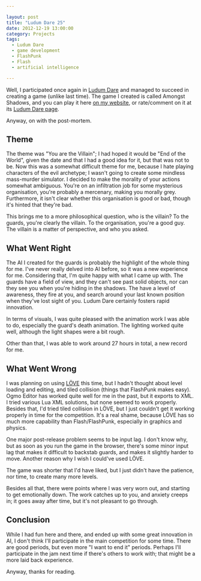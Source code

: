 ```yaml
---

layout: post
title: "Ludum Dare 25"
date: 2012-12-19 13:00:00
category: Projects
tags:
  - Ludum Dare
  - game development
  - FlashPunk
  - Flash
  - artificial intelligence 

---
```


Well, I participated once again in [Ludum Dare](http://ludumdare.com) and managed to succeed in creating a game (unlike last time). The game I created is called Amongst Shadows, and you can play it here [on my website](http://nova-fusion.com/games/amongst-shadows), or rate/comment on it at its [Ludum Dare page](http://www.ludumdare.com/compo/ludum-dare-25/?action=preview&uid=3915).

Anyway, on with the post-mortem.

## Theme

The theme was "You are the Villain"; I had hoped it would be "End of the World", given the date and that I had a good idea for it, but that was not to be. Now this was a somewhat difficult theme for me, because I hate playing characters of the evil archetype; I wasn't going to create some mindless mass-murder simulator. I decided to make the morality of your actions somewhat ambiguous. You're on an infiltration job for some mysterious organisation, you're probably a mercenary, making you morally grey. Furthermore, it isn't clear whether this organisation is good or bad, though it's hinted that they're bad.

This brings me to a more philosophical question, who is the villain? To the guards, you're clearly the villain. To the organisation, you're a good guy. The villain is a matter of perspective, and who you asked.

## What Went Right

The AI I created for the guards is probably the highlight of the whole thing for me. I've never really delved into AI before, so it was a new experience for me. Considering that, I'm quite happy with what I came up with. The guards have a field of view, and they can't see past solid objects, nor can they see you when you're hiding in the shadows. The have a level of awareness, they fire at you, and search around your last known position when they've lost sight of you. Ludum Dare certainly fosters rapid innovation.

In terms of visuals, I was quite pleased with the animation work I was able to do, especially the guard's death animation. The lighting worked quite well, although the light shapes were a bit rough.

Other than that, I was able to work around 27 hours in total, a new record for me.

## What Went Wrong

I was planning on using [LÖVE](http://love2d.org) this time, but I hadn't thought about level loading and editing, and tiled collision (things that FlashPunk makes easy). Ogmo Editor has worked quite well for me in the past, but it exports to XML. I tried various Lua XML solutions, but none seemed to work properly. Besides that, I'd tried tiled collision in LÖVE, but I just couldn't get it working properly in time for the competition. It's a real shame, because LÖVE has so much more capability than Flash/FlashPunk, especially in graphics and physics.

One major post-release problem seems to be input lag. I don't know why, but as soon as you run the game in the browser, there's some minor input lag that makes it difficult to backstab guards, and makes it slightly harder to move. Another reason why I wish I could've used LÖVE.

The game was shorter that I'd have liked, but I just didn't have the patience, nor time, to create many more levels.

Besides all that, there were points where I was very worn out, and starting to get emotionally down. The work catches up to you, and anxiety creeps in; it goes away after time, but it's not pleasant to go through.

## Conclusion

While I had fun here and there, and ended up with some great innovation in AI, I don't think I'll participate in the main competition for some time. There are good periods, but even more "I want to end it" periods. Perhaps I'll participate in the jam next time if there's others to work with; that might be a more laid back experience.

Anyway, thanks for reading.
